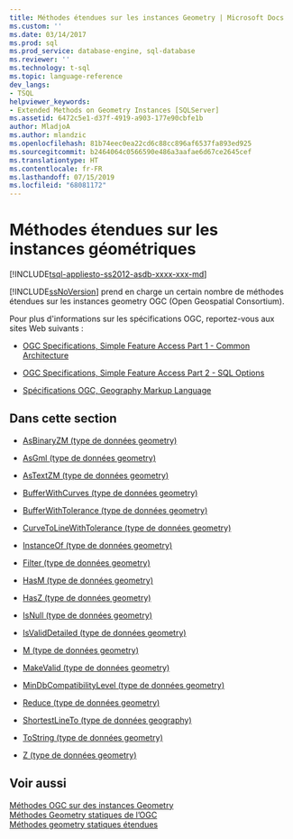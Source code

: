 ```yaml
---
title: Méthodes étendues sur les instances Geometry | Microsoft Docs
ms.custom: ''
ms.date: 03/14/2017
ms.prod: sql
ms.prod_service: database-engine, sql-database
ms.reviewer: ''
ms.technology: t-sql
ms.topic: language-reference
dev_langs:
- TSQL
helpviewer_keywords:
- Extended Methods on Geometry Instances [SQLServer]
ms.assetid: 6472c5e1-d37f-4919-a903-177e90cbfe1b
author: MladjoA
ms.author: mlandzic
ms.openlocfilehash: 81b74eec0ea22cd6c88cc896af6537fa893ed925
ms.sourcegitcommit: b2464064c0566590e486a3aafae6d67ce2645cef
ms.translationtype: HT
ms.contentlocale: fr-FR
ms.lasthandoff: 07/15/2019
ms.locfileid: "68081172"
---
```

# <a name="extended-methods-on-geometry-instances"></a>Méthodes étendues sur les instances géométriques
[!INCLUDE[tsql-appliesto-ss2012-asdb-xxxx-xxx-md](../../includes/tsql-appliesto-ss2012-asdb-xxxx-xxx-md.md)]

  [!INCLUDE[ssNoVersion](../../includes/ssnoversion-md.md)] prend en charge un certain nombre de méthodes étendues sur les instances geometry OGC (Open Geospatial Consortium).  
  
 Pour plus d'informations sur les spécifications OGC, reportez-vous aux sites Web suivants :  
  
-   [OGC Specifications, Simple Feature Access Part 1 - Common Architecture](https://go.microsoft.com/fwlink/?LinkId=93627)  
  
-   [OGC Specifications, Simple Feature Access Part 2 - SQL Options](https://go.microsoft.com/fwlink/?LinkId=93628)  
  
-   [Spécifications OGC, Geography Markup Language](https://go.microsoft.com/fwlink/?LinkId=93629)  
  
## <a name="in-this-section"></a>Dans cette section  
  
-   [AsBinaryZM &#40;type de données geometry&#41;](../../t-sql/spatial-geometry/asbinaryzm-geometry-datatype.md)  
  
-   [AsGml &#40;type de données geometry&#41;](../../t-sql/spatial-geometry/asgml-geometry-data-type.md)  
  
-   [AsTextZM &#40;type de données geometry&#41;](../../t-sql/spatial-geometry/astextzm-geometry-data-type.md)  
  
-   [BufferWithCurves &#40;type de données geometry&#41;](../../t-sql/spatial-geometry/bufferwithcurves-geometry-data-type.md)  
  
-   [BufferWithTolerance &#40;type de données geometry&#41;](../../t-sql/spatial-geometry/bufferwithtolerance-geometry-data-type.md)  
  
-   [CurveToLineWithTolerance &#40;type de données geometry&#41;](../../t-sql/spatial-geometry/curvetolinewithtolerance-geometry-data-type.md)  
  
-   [InstanceOf &#40;type de données geometry&#41;](../../t-sql/spatial-geometry/instanceof-geometry-data-type.md)  
  
-   [Filter &#40;type de données geometry&#41;](../../t-sql/spatial-geometry/filter-geometry-data-type.md)  
  
-   [HasM &#40;type de données geometry&#41;](../../t-sql/spatial-geometry/hasm-geometry-datatype.md)  
  
-   [HasZ &#40;type de données geometry&#41;](../../t-sql/spatial-geometry/hasz-geometry-datatype.md)  
  
-   [IsNull &#40;type de données geometry&#41;](../../t-sql/spatial-geometry/isnull-geometry-data-type.md)  
  
-   [IsValidDetailed &#40;type de données geometry&#41;](../../t-sql/spatial-geometry/isvaliddetailed-geometry-datatype.md)  
  
-   [M &#40;type de données geometry&#41;](../../t-sql/spatial-geometry/m-geometry-data-type.md)  
  
-   [MakeValid &#40;type de données geometry&#41;](../../t-sql/spatial-geometry/makevalid-geometry-data-type.md)  
  
-   [MinDbCompatibilityLevel &#40;type de données geometry&#41;](../../t-sql/spatial-geometry/mindbcompatibilitylevel-geometry-data-type.md)  
  
-   [Reduce &#40;type de données geometry&#41;](../../t-sql/spatial-geometry/reduce-geometry-data-type.md)  
  
-   [ShortestLineTo &#40;type de données geography&#41;](../../t-sql/spatial-geography/shortestlineto-geography-data-type.md)  
  
-   [ToString &#40;type de données geometry&#41;](../../t-sql/spatial-geometry/tostring-geometry-data-type.md)  
  
-   [Z &#40;type de données geometry&#41;](../../t-sql/spatial-geometry/z-geometry-data-type.md)  
  
## <a name="see-also"></a>Voir aussi  
 [Méthodes OGC sur des instances Geometry](../../t-sql/spatial-geometry/ogc-methods-on-geometry-instances.md)   
 [Méthodes Geometry statiques de l’OGC](../../t-sql/spatial-geometry/ogc-static-geometry-methods.md)   
 [Méthodes geometry statiques étendues](../../t-sql/spatial-geometry/extended-static-geometry-methods.md)  
  
  
